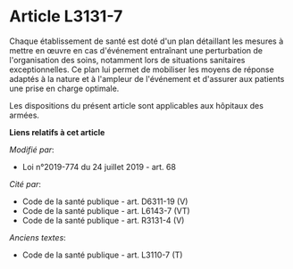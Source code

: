 # Article L3131-7

Chaque établissement de santé est doté d'un plan détaillant les mesures à mettre en œuvre en cas d'événement entraînant une
perturbation de l'organisation des soins, notamment lors de situations sanitaires exceptionnelles. Ce plan lui permet de
mobiliser les moyens de réponse adaptés à la nature et à l'ampleur de l'événement et d'assurer aux patients une prise en
charge optimale.

Les dispositions du présent article sont applicables aux hôpitaux des armées.

**Liens relatifs à cet article**

_Modifié par_:

  - Loi n°2019-774 du 24 juillet 2019 - art. 68

_Cité par_:

  - Code de la santé publique - art. D6311-19 (V)
  - Code de la santé publique - art. L6143-7 (VT)
  - Code de la santé publique - art. R3131-4 (V)

_Anciens textes_:

  - Code de la santé publique - art. L3110-7 (T)
